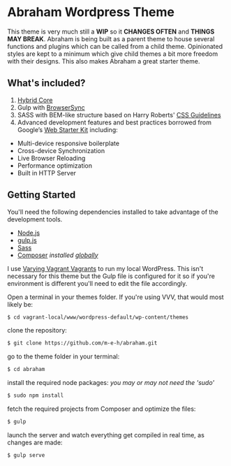 # Abraham Wordpress Theme

This theme is very much still a **WIP** so it **CHANGES OFTEN** and **THINGS MAY BREAK**.
Abraham is being built as a parent theme to house several functions and plugins which can be called from a child theme.
Opinionated styles are kept to a minimum which give child themes a bit more freedom with their designs. This also makes Abraham a great starter theme.


## What's included?
1. [Hybrid Core](http://themehybrid.com/hybrid-core)
2. Gulp with [BrowserSync](https://github.com/shakyShane/browser-sync)
3. SASS with BEM-like structure based on Harry Roberts' [CSS Guidelines](http://cssguidelin.es/)
4. Advanced development features and best practices borrowed from Google’s [Web Starter Kit](https://developers.google.com/web/starter-kit/) including:
  * Multi-device responsive boilerplate
  * Cross-device Synchronization
  * Live Browser Reloading
  * Performance optimization
  * Built in HTTP Server

## Getting Started
You'll need the following dependencies installed to take advantage of the development tools.

* [Node.js](https://nodejs.org)
* [gulp.js](http://gulpjs.com)
* [Sass](http://sass-lang.com/install)
* [Composer](https://getcomposer.org) *installed [globally](https://getcomposer.org/doc/00-intro.md#globally)*

I use [Varying Vagrant Vagrants](https://github.com/Varying-Vagrant-Vagrants/VVV) to run my local WordPress. This isn't necessary for this theme but the Gulp file is configured for it so if you're environment is different you'll need to edit the file accordingly.


Open a terminal in your themes folder.
If you're using VVV, that would most likely be:
```sh
$ cd vagrant-local/www/wordpress-default/wp-content/themes
```
clone the repository:
```sh
$ git clone https://github.com/m-e-h/abraham.git
```
go to the theme folder in your terminal:
```sh
$ cd abraham
```
install the required node packages: *you may or may not need the 'sudo'*
```sh
$ sudo npm install
```
fetch the required projects from Composer and optimize the files:
```sh
$ gulp
```
launch the server and watch everything get compiled in real time, as changes are made:
```sh
$ gulp serve
```